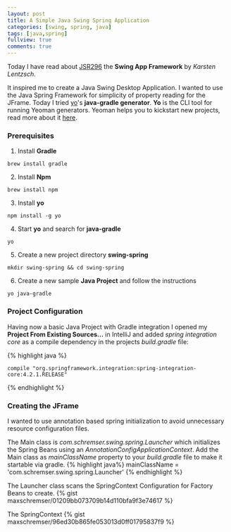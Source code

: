```yaml
---
layout: post
title: A Simple Java Swing Spring Application
categories: [swing, spring, java]
tags: [java,spring]
fullview: true
comments: true
---
```


Today I have read about [JSR296](//www.jgoodies.com/download/presentations/jsr296.pdf) the **Swing App Framework** by *Karsten Lentzsch*.

It inspired me to create a Java Swing Desktop Application. I wanted to use the Java Spring Framework for simplicity of 
property reading for the JFrame. Today I tried [yo](//github.com/yeoman/yo)'s 
**java-gradle generator**. **Yo** is the CLI tool for running Yeoman generators. 
Yeoman helps you to kickstart new projects, read more about it [here](//yeoman.io).
 
### Prerequisites

1. Install **Gradle**
 ```
 brew install gradle
 ```
 
2. Install **Npm**
```
brew install npm
```

3. Install **yo**
```
npm install -g yo
```

4. Start **yo** and search for **java-gradle** 
```
yo
```

5. Create a new project directory **swing-spring**
```
mkdir swing-spring && cd swing-spring
```

6. Create a new sample **Java Project** and follow the instructions
```
yo java-gradle
```

### Project Configuration
Having now a basic Java Project with Gradle integration I opened my **Project From Existing Sources...** in IntelliJ and
added *spring integration core* as a compile dependency in the projects *build.gradle* file:

{% highlight java %}

    compile "org.springframework.integration:spring-integration-core:4.2.1.RELEASE"

{% endhighlight %}


### Creating the JFrame
I wanted to use annotation based spring initialization to avoid unnecessary resource configuration files.

The Main class is *com.schremser.swing.spring.Launcher* which initializes the Spring Beans using an 
*AnnotationConfigApplicationContext*. Add the Main class as *mainClassName* property to your *build.gradle* file to
make it startable via gradle.
{% highlight java%}
mainClassName = 'com.schremser.swing.spring.Launcher'
{% endhighlight %}

The Launcher class scans the SpringContext Configuration for Factory Beans to create. 
{% gist maxschremser/01209bb073709b14d110bfa9f3e74617 %}

The SpringContext 
{% gist maxschremser/96ed30b865fe053013d0ff01795837f9 %}

